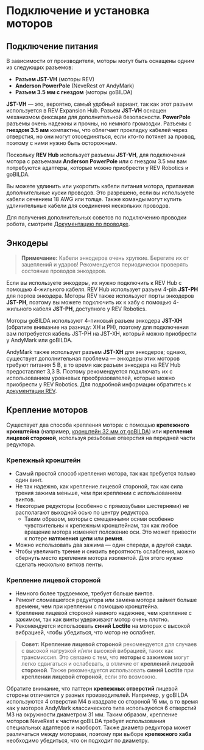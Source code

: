 # Подключение и установка моторов

## Подключение питания

В зависимости от производителя, моторы могут быть оснащены одним из следующих разъемов:

- **Разъем JST-VH** (моторы REV)
- **Anderson PowerPole** (NeveRest от AndyMark)
- **Разъем 3.5 мм с гнездом** (моторы goBILDA)

**JST-VH** — это, вероятно, самый удобный вариант, так как этот разъем используется в REV Expansion Hub. Разъем **JST-VH** оснащен механизмом фиксации для дополнительной безопасности. **PowerPole** разъемы очень надежны и прочны, но немного громоздки. Разъемы с **гнездом 3.5 мм** компактны, что облегчает прокладку кабелей через отверстия, но они могут отсоединяться, если кто-то потянет за провод, поэтому с ними нужно быть осторожным.

Поскольку **REV Hub** использует разъемы **JST-VH**, для подключения мотора с разъемами **Anderson PowerPole** или с гнездом 3.5 мм вам потребуются адаптеры, которые можно приобрести у REV Robotics и goBILDA.

Вы можете удлинить или укоротить кабели питания мотора, припаивая дополнительные куски проводов. Это разрешено, если вы используете кабели сечением 18 AWG или толще. Также команды могут купить удлинительные кабели для соединения нескольких проводов.

Для получения дополнительных советов по подключению проводки робота, смотрите [Документацию по проводке](ru/docs/ftc/power-and-electronics/wiring).

## Энкодеры

> **Примечание:** Кабели энкодеров очень хрупкие. Берегите их от зацеплений и ударов! Рекомендуется периодически проверять состояние проводов энкодеров.

Если вы используете энкодеры, их нужно подключить к REV Hub с помощью 4-жильного кабеля. REV Hub использует разъем 4-pin **JST-PH** для портов энкодера. Моторы REV также используют порты энкодеров **JST-PH**, поэтому вы можете подключить их к хабу с помощью 4-жильного кабеля **JST-PH**, доступного у REV Robotics.

Моторы goBILDA используют 4-пиновый разъем энкодера **JST-XH** (обратите внимание на разницу: XH и PH), поэтому для подключения вам потребуется кабель JST-PH на JST-XH, который можно приобрести у AndyMark или goBILDA.

AndyMark также использует разъем **JST-XH** для энкодеров; однако, существует дополнительная проблема — энкодеры этих моторов требуют питания 5 В, в то время как разъем энкодера на REV Hub предоставляет 3,3 В. Поэтому рекомендуется подключать их с использованием уровневых преобразователей, которые можно приобрести у REV Robotics. Для подробной информации обратитесь к [документации REV](https://docs.revrobotics.com/duo-control/sensors/5v-sensors#connecting-5v-encoder).

## Крепление моторов

Существует два способа крепления мотора: с помощью **крепежного кронштейна** (например, [кронштейн 32 мм от goBILDA](https://www.gobilda.com/1400-series-1-side-2-post-clamping-mount-32mm-bore/)) или **крепления лицевой стороной**, используя резьбовые отверстия на передней части редуктора.

### Крепежный кронштейн

- Самый простой способ крепления мотора, так как требуется только один винт.
- Не так надежно, как крепление лицевой стороной, так как сила трения зажима меньше, чем при креплении с использованием винтов.
- Некоторые редукторы (особенно с прямозубыми шестернями) не располагают выходной осью по центру редуктора.
  - Таким образом, моторы с смещенными осями особенно чувствительны к крепежным кронштейнам, так как любое вращение мотора изменяет положение оси. Это может привести к потере **натяжения цепи** или **ремня**.
- Можно использовать два зажима — один спереди, а другой сзади.
- Чтобы увеличить трение и снизить вероятность ослабления, можно обернуть место крепления мотора изолентой. Для этого нужно сделать несколько витков ленты.

### Крепление лицевой стороной

- Немного более трудоемкое, требует больше винтов.
- Ремонт сломавшегося редуктора или замена мотора займет больше времени, чем при креплении с помощью кронштейна.
- Крепление лицевой стороной намного надежнее, чем крепление с зажимом, так как винты удерживают мотор очень плотно.
- Рекомендуется использовать **синий** **Loctite** на моторах с высокой вибрацией, чтобы убедиться, что мотор не ослабнет.

> **Совет:** **Крепление лицевой стороной** рекомендуется для случаев с высокой нагрузкой и/или высокой вибрацией, таких как трансмиссия. Это связано с тем, что **моторы с зажимом** могут легко сдвигаться и ослабевать, в отличие от **креплений лицевой стороной**. Также рекомендуется использовать **синий Loctite** при **креплении лицевой стороной**, если это возможно.

Обратите внимание, что паттерн **крепежных отверстий** лицевой стороны отличается у разных производителей. Например, у goBILDA используются 4 отверстия M4 в квадрате со стороной 16 мм, в то время как у моторов AndyMark классического типа используются 6 отверстий M3 на окружности диаметром 31 мм. Таким образом, крепление моторов NeveRest к частям goBILDA требует использования специальных адаптеров и наоборот. Также диаметр редуктора может различаться между моторами, поэтому при выборе **крепежного хаба** необходимо убедиться, что он подходит по диаметру.
